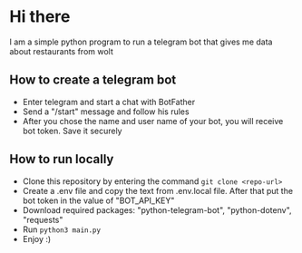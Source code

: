 # Hi there 
I am a simple python program to run a telegram bot that gives me data about restaurants from wolt

## How to create a telegram bot 

- Enter telegram and start a chat with BotFather
- Send a "/start" message and follow his rules
- After you chose the name and user name of your bot, you will receive bot token. Save it securely 

## How to run locally

- Clone this repository by entering the command ```git clone <repo-url>```
- Create a .env file and copy the text from .env.local file. After that put the bot token in the value of "BOT_API_KEY"
- Download required packages: "python-telegram-bot", "python-dotenv", "requests"
- Run ```python3 main.py```
- Enjoy :)
